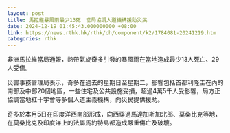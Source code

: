 ```yaml
---
layout: post
title: 馬拉維暴風雨最少13死　當局協調人道機構援助災民
date: 2024-12-19 01:45:43.000000000 +08:00
link: https://news.rthk.hk/rthk/ch/component/k2/1784081-20241219.htm
categories: rthk
---
```


非洲馬拉維當局通報，熱帶氣旋奇多引發的暴風雨在當地造成最少13人死亡、29人受傷。

災害事務管理局表示，奇多在過去的星期日至星期二，影響包括首都利隆圭在內的南部及中部20個地區，一些住宅及公共設施受損，超過4萬5千人受影響，局方正協調當地紅十字會等多個人道主義機構，向災民提供援助。

奇多於本月5日在印度洋西南部形成，向西穿過馬達加斯加北部、莫桑比克等地，在莫桑比克及印度洋上的法屬馬約特島都造成嚴重傷亡及破壞。
